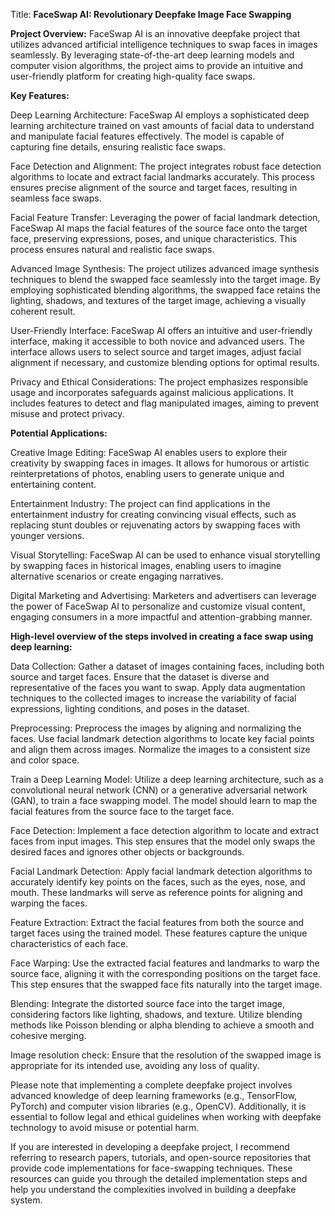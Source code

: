 Title: **FaceSwap AI: Revolutionary Deepfake Image Face Swapping**

**Project Overview:**
FaceSwap AI is an innovative deepfake project that utilizes advanced artificial intelligence techniques to swap faces in images seamlessly. By leveraging state-of-the-art deep learning models and computer vision algorithms, the project aims to provide an intuitive and user-friendly platform for creating high-quality face swaps.

**Key Features:**

Deep Learning Architecture:
FaceSwap AI employs a sophisticated deep learning architecture trained on vast amounts of facial data to understand and manipulate facial features effectively. The model is capable of capturing fine details, ensuring realistic face swaps.

Face Detection and Alignment:
The project integrates robust face detection algorithms to locate and extract facial landmarks accurately. This process ensures precise alignment of the source and target faces, resulting in seamless face swaps.

Facial Feature Transfer:
Leveraging the power of facial landmark detection, FaceSwap AI maps the facial features of the source face onto the target face, preserving expressions, poses, and unique characteristics. This process ensures natural and realistic face swaps.

Advanced Image Synthesis:
The project utilizes advanced image synthesis techniques to blend the swapped face seamlessly into the target image. By employing sophisticated blending algorithms, the swapped face retains the lighting, shadows, and textures of the target image, achieving a visually coherent result.

User-Friendly Interface:
FaceSwap AI offers an intuitive and user-friendly interface, making it accessible to both novice and advanced users. The interface allows users to select source and target images, adjust facial alignment if necessary, and customize blending options for optimal results.

Privacy and Ethical Considerations:
The project emphasizes responsible usage and incorporates safeguards against malicious applications. It includes features to detect and flag manipulated images, aiming to prevent misuse and protect privacy.

**Potential Applications:**

Creative Image Editing:
FaceSwap AI enables users to explore their creativity by swapping faces in images. It allows for humorous or artistic reinterpretations of photos, enabling users to generate unique and entertaining content.

Entertainment Industry:
The project can find applications in the entertainment industry for creating convincing visual effects, such as replacing stunt doubles or rejuvenating actors by swapping faces with younger versions.

Visual Storytelling:
FaceSwap AI can be used to enhance visual storytelling by swapping faces in historical images, enabling users to imagine alternative scenarios or create engaging narratives.

Digital Marketing and Advertising:
Marketers and advertisers can leverage the power of FaceSwap AI to personalize and customize visual content, engaging consumers in a more impactful and attention-grabbing manner.


**High-level overview of the steps involved in creating a face swap using deep learning:**

Data Collection:
Gather a dataset of images containing faces, including both source and target faces. Ensure that the dataset is diverse and representative of the faces you want to swap. Apply data augmentation techniques to the collected images to increase the variability of facial expressions, lighting conditions, and poses in the dataset.

Preprocessing:
Preprocess the images by aligning and normalizing the faces. Use facial landmark detection algorithms to locate key facial points and align them across images. Normalize the images to a consistent size and color space.

Train a Deep Learning Model:
Utilize a deep learning architecture, such as a convolutional neural network (CNN) or a generative adversarial network (GAN), to train a face swapping model. The model should learn to map the facial features from the source face to the target face.

Face Detection:
Implement a face detection algorithm to locate and extract faces from input images. This step ensures that the model only swaps the desired faces and ignores other objects or backgrounds.

Facial Landmark Detection:
Apply facial landmark detection algorithms to accurately identify key points on the faces, such as the eyes, nose, and mouth. These landmarks will serve as reference points for aligning and warping the faces.

Feature Extraction:
Extract the facial features from both the source and target faces using the trained model. These features capture the unique characteristics of each face.

Face Warping:
Use the extracted facial features and landmarks to warp the source face, aligning it with the corresponding positions on the target face. This step ensures that the swapped face fits naturally into the target image.

Blending:
Integrate the distorted source face into the target image, considering factors like lighting, shadows, and texture. Utilize blending methods like Poisson blending or alpha blending to achieve a smooth and cohesive merging.

Image resolution check: 
Ensure that the resolution of the swapped image is appropriate for its intended use, avoiding any loss of quality.

Please note that implementing a complete deepfake project involves advanced knowledge of deep learning frameworks (e.g., TensorFlow, PyTorch) and computer vision libraries (e.g., OpenCV). Additionally, it is essential to follow legal and ethical guidelines when working with deepfake technology to avoid misuse or potential harm.

If you are interested in developing a deepfake project, I recommend referring to research papers, tutorials, and open-source repositories that provide code implementations for face-swapping techniques. These resources can guide you through the detailed implementation steps and help you understand the complexities involved in building a deepfake system.
